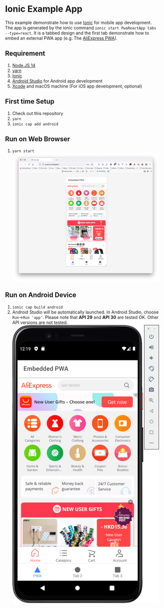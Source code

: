# Ionic Example App

This example demonstrate how to use [Ionic](https://ionicframework.com/) for mobile app development. The app is generated by the ionic command `ionic start PwaReactApp tabs --type=react`. It is a tabbed design and the first tab demonstrate how to embed an external PWA app (e.g. The [AliExpress PWA](https://m.aliexpress.com)).

## Requirement

1. [Node.JS 14](https://nodejs.org/en/)
1. [yarn](https://yarnpkg.com/getting-started/install)
1. [Ionic](https://ionicframework.com/)
1. [Android Studio](https://developer.android.com/studio) for Android app development
1. [Xcode](https://developer.apple.com/xcode/) and macOS machine (For iOS app development, optional)

## First time Setup

1. Check out this repository
1. `yarn`
1. `ionic cap add android`

## Run on Web Browser

1. `yarn start`
![screenshot](docs/firefox.png)

## Run on Android Device

1. `ionic cap build android`
1. Android Studio will be automatically launched. In Android Studio, choose `Run`->`Run 'app'`. Please note that **API 29** and **API 30** are tested OK. Other API versions are not tested.
![screenshot](docs/android.png)